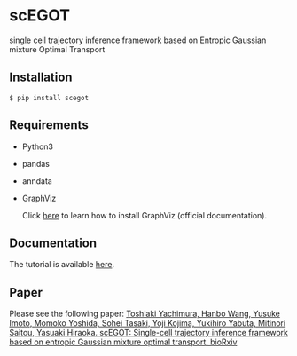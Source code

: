 # scEGOT

single cell trajectory inference framework based on Entropic Gaussian mixture Optimal Transport

## Installation

```
$ pip install scegot
```

## Requirements

- Python3
- pandas
- anndata
- GraphViz

  Click [here](https://graphviz.org/) to learn how to install GraphViz (official documentation).

## Documentation

The tutorial is available [here](https://yachimura-lab.github.io/scEGOT/).

## Paper

Please see the following paper:
[Toshiaki Yachimura, Hanbo Wang, Yusuke Imoto, Momoko Yoshida, Sohei Tasaki, Yoji Kojima, Yukihiro Yabuta, Mitinori Saitou, Yasuaki Hiraoka. scEGOT: Single-cell trajectory inference framework based on entropic Gaussian mixture optimal transport. bioRxiv](https://doi.org/10.1101/2023.09.11.557102)
